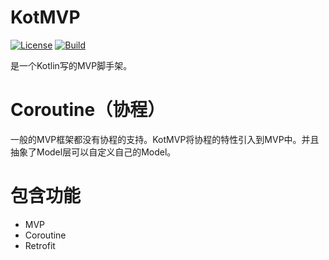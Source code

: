 # KotMVP
[![License](https://img.shields.io/badge/license-Apache%202-green.svg)](https://www.apache.org/licenses/LICENSE-2.0)
[![Build](https://travis-ci.org/xialonghua/kotmvp.svg?branch=master)](https://github.com/xialonghua/kotmvp)

是一个Kotlin写的MVP脚手架。

# Coroutine（协程）
一般的MVP框架都没有协程的支持。KotMVP将协程的特性引入到MVP中。并且抽象了Model层可以自定义自己的Model。

# 包含功能
- MVP
- Coroutine
- Retrofit
